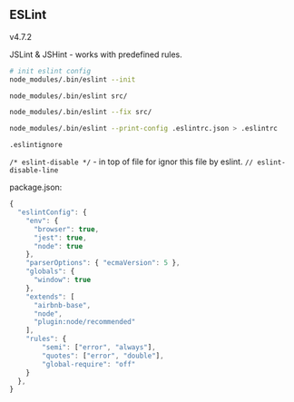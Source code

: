 ESLint
-
v4.7.2

JSLint & JSHint - works with predefined rules.

````sh
# init eslint config
node_modules/.bin/eslint --init

node_modules/.bin/eslint src/

node_modules/.bin/eslint --fix src/

node_modules/.bin/eslint --print-config .eslintrc.json > .eslintrc
````

`.eslintignore`

`/* eslint-disable */` - in top of file for ignor this file by eslint.
`// eslint-disable-line`

package.json:

````js
{
  "eslintConfig": {
    "env": {
      "browser": true,
      "jest": true,
      "node": true
    },
    "parserOptions": { "ecmaVersion": 5 },
    "globals": {
      "window": true
    },
    "extends": [
      "airbnb-base",
      "node",
      "plugin:node/recommended"
    ],
    "rules": {
        "semi": ["error", "always"],
        "quotes": ["error", "double"],
        "global-require": "off"
    }
  },
}
````
